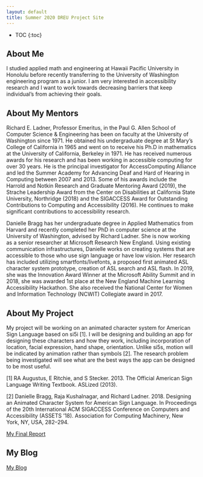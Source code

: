 ```yaml
---
layout: default
title: Summer 2020 DREU Project Site
---
```


* TOC
{:toc}

## About Me

I studied applied math and engineering at Hawaii Pacific University in Honolulu before recently transferring to the University of Washington engineering program as a junior. I am very interested in accessibility research and I want to work towards decreasing barriers that keep individual’s from achieving their goals. 

## About My Mentors

Richard E. Ladner, Professor Emeritus, in the Paul G. Allen School of Computer Science & Engineering has been on faculty at the University of Washington since 1971. He obtained his undergraduate degree at St Mary’s College of California in 1965 and went on to receive his Ph.D in mathematics at the University of California, Berkeley in 1971. He has received numerous awards for his research and has been working in accessible computing for over 30 years. He is the principal investigator for AccessComputing Alliance and led the Summer Academy for Advancing Deaf and Hard of Hearing in Computing between 2007 and 2013. Some of his awards include the Harrold and Notkin Research and Graduate Mentoring Award (2019), the Strache Leadership Award from the Center on Disabilities at California State University, Northridge (2018) and the SIGACCESS Award for Outstanding Contributions to Computing and Accessibility (2016). He continues to make significant contributions to accessibility research. 

Danielle Bragg has her undergraduate degree in Applied Mathematics from Harvard and recently completed her PhD in computer science at the University of Washington, advised by Richard Ladner. She is now working as a senior researcher at Microsoft Research New England. Using existing communication infrastructures, Danielle works on creating systems that are accessible to those who use sign language or have low vision. Her research has included utilizing smartfonts/livefonts, a proposed first animated ASL character system prototype, creation of ASL search and ASL flash. In 2019, she was the Innovation Award Winner at the Microsoft Ability Summit and in 2018, she was awarded 1st place at the New England Machine Learning Accessibility Hackathon. She also received the National Center for Women and Information Technology (NCWIT) Collegiate award in 2017.

## About My Project

My project will be working on an animated character system for American Sign Language based on si5i [1]. I will be designing and building an app for designing these characters and how they work, including incorporation of location, facial expression, hand shape, orientation. Unlike si5s, motion will be indicated by animation rather than symbols [2]. The research problem being investigated will see what are the best ways the app can be designed to be most useful.

[1] RA Augustus, E Ritchie, and S Stecker. 2013. The Official American Sign Language Writing Textbook. ASLized (2013). 

[2] Danielle Bragg, Raja Kushalnagar, and Richard Ladner. 2018. Designing an Animated Character System for American Sign Language. In Proceedings of the 20th International ACM SIGACCESS Conference on Computers and Accessibility (ASSETS ’18). Association for Computing Machinery, New York, NY, USA, 282–294.

[My Final Report](files/finalreport.pdf)

## My Blog

[My Blog](blog.html)
